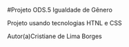 #Projeto ODS.5 Igualdade de Gênero

Projeto usando tecnologias HTNL e CSS

Autor(a)Cristiane de Lima Borges
